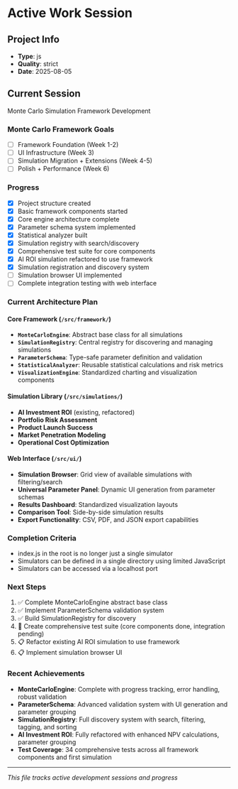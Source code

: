 # Active Work Session

## Project Info
- **Type**: js
- **Quality**: strict
- **Date**: 2025-08-05

## Current Session
Monte Carlo Simulation Framework Development

### Monte Carlo Framework Goals
- [ ] Framework Foundation (Week 1-2)
- [ ] UI Infrastructure (Week 3)
- [ ] Simulation Migration + Extensions (Week 4-5)
- [ ] Polish + Performance (Week 6)

### Progress
- [x] Project structure created
- [x] Basic framework components started
- [x] Core engine architecture complete
- [x] Parameter schema system implemented
- [x] Statistical analyzer built
- [x] Simulation registry with search/discovery
- [x] Comprehensive test suite for core components
- [x] AI ROI simulation refactored to use framework
- [x] Simulation registration and discovery system
- [ ] Simulation browser UI implemented
- [ ] Complete integration testing with web interface

### Current Architecture Plan

#### Core Framework (`/src/framework/`)
- **`MonteCarloEngine`**: Abstract base class for all simulations
- **`SimulationRegistry`**: Central registry for discovering and managing simulations
- **`ParameterSchema`**: Type-safe parameter definition and validation
- **`StatisticalAnalyzer`**: Reusable statistical calculations and risk metrics
- **`VisualizationEngine`**: Standardized charting and visualization components

#### Simulation Library (`/src/simulations/`)
- **AI Investment ROI** (existing, refactored)
- **Portfolio Risk Assessment** 
- **Product Launch Success**
- **Market Penetration Modeling**
- **Operational Cost Optimization**

#### Web Interface (`/src/ui/`)
- **Simulation Browser**: Grid view of available simulations with filtering/search
- **Universal Parameter Panel**: Dynamic UI generation from parameter schemas
- **Results Dashboard**: Standardized visualization layouts
- **Comparison Tool**: Side-by-side simulation results
- **Export Functionality**: CSV, PDF, and JSON export capabilities

### Completion Criteria
- index.js in the root is no longer just a single simulator
- Simulators can be defined in a single directory using limited JavaScript
- Simulators can be accessed via a localhost port

### Next Steps
1. ✅ Complete MonteCarloEngine abstract base class
2. ✅ Implement ParameterSchema validation system  
3. ✅ Build SimulationRegistry for discovery
4. 🔄 Create comprehensive test suite (core components done, integration pending)
5. 📋 Refactor existing AI ROI simulation to use framework
6. 📋 Implement simulation browser UI

### Recent Achievements
- **MonteCarloEngine**: Complete with progress tracking, error handling, robust validation
- **ParameterSchema**: Advanced validation system with UI generation and parameter grouping
- **SimulationRegistry**: Full discovery system with search, filtering, tagging, and sorting
- **AI Investment ROI**: Fully refactored with enhanced NPV calculations, parameter grouping
- **Test Coverage**: 34 comprehensive tests across all framework components and first simulation

---
*This file tracks active development sessions and progress*

